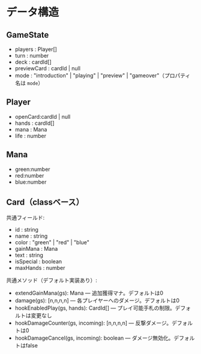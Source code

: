 # データ構造

## GameState
* players : Player[]
* turn : number
* deck : cardId[]
* previewCard : cardId | null
* mode : "introduction" | "playing" | "preview" | "gameover"（プロパティ名は `mode`）

## Player
* openCard:cardId | null
* hands : cardId[]
* mana : Mana
* life : number

## Mana
* green:number
* red:number
* blue:number

## Card（classベース）
共通フィールド:
* id : string
* name : string
* color : "green" | "red" | "blue"
* gainMana : Mana
* text : string
* isSpecial : boolean
* maxHands : number

共通メソッド（デフォルト実装あり）:
* extendGainMana(gs): Mana — 追加獲得マナ。デフォルトは0
* damage(gs): [n,n,n,n] — 各プレイヤーへのダメージ。デフォルトは0
* hookEnabledPlay(gs, hands): CardId[] — プレイ可能手札の制限。デフォルトは変更なし
* hookDamageCounter(gs, incoming): [n,n,n,n] — 反撃ダメージ。デフォルトは0
* hookDamageCancel(gs, incoming): boolean — ダメージ無効化。デフォルトはfalse
